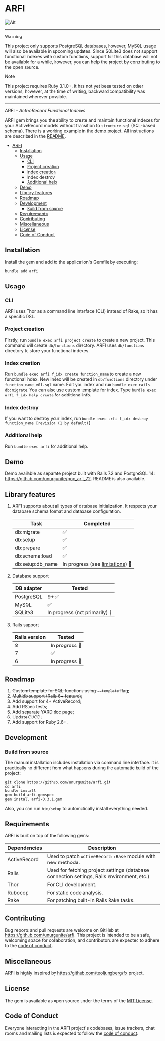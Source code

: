 # ARFI

![Alt](https://repobeats.axiom.co/api/embed/324b4f481b219890ef5a26e3c6fb73fff8929c93.svg "Repobeats analytics image")

---

> [!WARNING]
> This project only supports PostgreSQL databases, however, MySQL usage will also be available in upcoming updates.
> Since SQLite3 does not support functional indexes with custom functions, support for this database will not be
> available for a while, however, you can help the project by contributing to the open source.

> [!NOTE]
> This project requires Ruby 3.1.0+, it has not yet been tested on other versions, however, at the time of writing,
> backward compatibility was maintained wherever possible.

---

ARFI – *ActiveRecord Functional Indexes*

ARFI gem brings you the ability to create and maintain functional indexes for your ActiveRecord models without
transition to `structure.sql` (SQL-based schema). There is a working example in
the [demo project](https://github.com/unurgunite/poc_arfi_72). All instructions are described in
the [README](https://github.com/unurgunite/poc_arfi_72/blob/master/README.md).

* [ARFI](#arfi)
    * [Installation](#installation)
    * [Usage](#usage)
        * [CLI](#cli)
        * [Project creation](#project-creation)
        * [Index creation](#index-creation)
        * [Index destroy](#index-destroy)
        * [Additional help](#additional-help)
    * [Demo](#demo)
    * [Library features](#library-features)
    * [Roadmap](#roadmap)
    * [Development](#development)
        * [Build from source](#build-from-source)
    * [Requirements](#requirements)
    * [Contributing](#contributing)
    * [Miscellaneous](#miscellaneous)
    * [License](#license)
    * [Code of Conduct](#code-of-conduct)

## Installation

Install the gem and add to the application's Gemfile by executing:

```bash
bundle add arfi
```

## Usage

### CLI

ARFI uses Thor as a command line interface (CLI) instead of Rake, so it has a specific DSL.

### Project creation

Firstly, run `bundle exec arfi project create` to create a new project. This command will create `db/functions`
directory. ARFI uses `db/functions` directory to store your functional indexes.

### Index creation

Run `bundle exec arfi f_idx create function_name` to create a new functional index. New index will be created in
`db/functions` directory under `function_name_v01.sql` name. Edit you index and run `bundle exec rails db:migrate`. You
can also use custom template for index. Type `bundle exec arfi f_idx help create` for additional info.

### Index destroy

If you want to destroy your index, run `bundle exec arfi f_idx destroy function_name [revision (1 by default)]`

### Additional help

Run `bundle exec arfi` for additional help.

## Demo

Demo available as separate project built with Rails 7.2 and PostgreSQL 14: https://github.com/unurgunite/poc_arfi_72.
README is also available.

## Library features

1. ARFI supports about all types of database initialization. It respects your database schema format and database
   configuration.

    | Task             | Completed                                                    |
    |------------------|--------------------------------------------------------------|
    | db:migrate       | :white_check_mark:                                           |
    | db:setup         | :white_check_mark:                                           |
    | db:prepare       | :white_check_mark:                                           |
    | db:schema:load   | :white_check_mark:                                           |
    | db:setup:db_name | In progress (see [limitations][1]) :arrows_counterclockwise: |

2. Database support

    | DB adapter     | Tested                                                |
    |----------------|-------------------------------------------------------|
    | PostgreSQL     | 9+ :white_check_mark:                                 |
    | MySQL          | :white_check_mark:                                    |
    | SQLite3        | In progress (not primarily) :arrows_counterclockwise: |

3. Rails support

   | Rails version | Tested                                |
   |---------------|---------------------------------------|
   | 8             | In progress :arrows_counterclockwise: |
   | 7             | :white_check_mark:                    |
   | 6             | In progress :arrows_counterclockwise: |

## Roadmap

1. ~~Custom template for SQL functions using `--template` flag;~~
2. ~~Multidb support (Rails 6+ feature);~~
3. Add support for 4+ ActiveRecord;
4. Add RSpec tests;
5. Add separate YARD doc page;
6. Update CI/CD;
7. Add support for Ruby 2.6+. 

## Development

### Build from source

The manual installation includes installation via command line interface. it is practically no different from what
happens during the automatic build of the project:

```shell
git clone https://github.com/unurgunite/arfi.git
cd arfi
bundle install
gem build arfi.gemspec
gem install arfi-0.3.1.gem
```

Also, you can run `bin/setup` to automatically install everything needed.

## Requirements

ARFI is built on top of the following gems:

| Dependencies | Description                                                                                |
|--------------|--------------------------------------------------------------------------------------------|
| ActiveRecord | Used to patch `ActiveRecord::Base` module with new methods.                                |
| Rails        | Used for fetching project settings (database connection settings, Rails environment, etc.) |
| Thor         | For CLI development.                                                                       |
| Rubocop      | For static code analysis.                                                                  |
| Rake         | For patching built-in Rails Rake tasks.                                                    |

## Contributing

Bug reports and pull requests are welcome on GitHub at https://github.com/unurgunite/arfi. This project is intended to
be a safe, welcoming space for collaboration, and contributors are expected to adhere to
the [code of conduct](https://github.com/[USERNAME]/Arfi/blob/master/CODE_OF_CONDUCT.md).

## Miscellaneous

ARFI is highly inspired by https://github.com/teoljungberg/fx project.

## License

The gem is available as open source under the terms of the [MIT License](https://opensource.org/licenses/MIT).

## Code of Conduct

Everyone interacting in the ARFI project's codebases, issue trackers, chat rooms and mailing lists is expected to follow
the [code of conduct](https://github.com/[USERNAME]/Arfi/blob/master/CODE_OF_CONDUCT.md).

[1]: https://blog.saeloun.com/2021/10/27/rails-7-adds-database-specific-setup/#limitation
